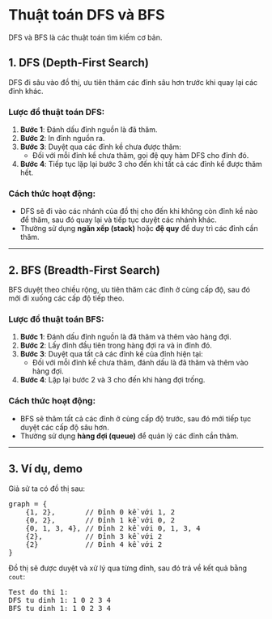 # Thuật toán DFS và BFS

DFS và BFS là các thuật toán tìm kiếm cơ bản.

## 1. DFS (Depth-First Search)

DFS đi sâu vào đồ thị, ưu tiên thăm các đỉnh sâu hơn trước khi quay lại các đỉnh khác.

### Lược đồ thuật toán DFS:

1. **Bước 1**: Đánh dấu đỉnh nguồn là đã thăm.
2. **Bước 2**: In đỉnh nguồn ra.
3. **Bước 3**: Duyệt qua các đỉnh kề chưa được thăm:
    - Đối với mỗi đỉnh kề chưa thăm, gọi đệ quy hàm DFS cho đỉnh đó.
4. **Bước 4**: Tiếp tục lặp lại bước 3 cho đến khi tất cả các đỉnh kề được thăm hết.

### Cách thức hoạt động:
- DFS sẽ đi vào các nhánh của đồ thị cho đến khi không còn đỉnh kề nào để thăm, sau đó quay lại và tiếp tục duyệt các nhánh khác.
- Thường sử dụng **ngăn xếp (stack)** hoặc **đệ quy** để duy trì các đỉnh cần thăm.

---

## 2. BFS (Breadth-First Search)

BFS duyệt theo chiều rộng, ưu tiên thăm các đỉnh ở cùng cấp độ, sau đó mới đi xuống các cấp độ tiếp theo.

### Lược đồ thuật toán BFS:

1. **Bước 1**: Đánh dấu đỉnh nguồn là đã thăm và thêm vào hàng đợi.
2. **Bước 2**: Lấy đỉnh đầu tiên trong hàng đợi ra và in đỉnh đó.
3. **Bước 3**: Duyệt qua tất cả các đỉnh kề của đỉnh hiện tại:
    - Đối với mỗi đỉnh kề chưa thăm, đánh dấu là đã thăm và thêm vào hàng đợi.
4. **Bước 4**: Lặp lại bước 2 và 3 cho đến khi hàng đợi trống.

### Cách thức hoạt động:
- BFS sẽ thăm tất cả các đỉnh ở cùng cấp độ trước, sau đó mới tiếp tục duyệt các cấp độ sâu hơn.
- Thường sử dụng **hàng đợi (queue)** để quản lý các đỉnh cần thăm.

---

## 3. Ví dụ, demo

Giả sử ta có đồ thị sau:

<pre>
graph = {
    {1, 2},       // Đỉnh 0 kề với 1, 2
    {0, 2},       // Đỉnh 1 kề với 0, 2
    {0, 1, 3, 4}, // Đỉnh 2 kề với 0, 1, 3, 4
    {2},          // Đỉnh 3 kề với 2
    {2}           // Đỉnh 4 kề với 2
}
</pre>

Đồ thị sẽ được duyệt và xử lý qua từng đỉnh, sau đó trả về kết quả bằng `cout`:
<pre>
Test do thi 1:
DFS tu dinh 1: 1 0 2 3 4 
BFS tu dinh 1: 1 0 2 3 4
</pre>
